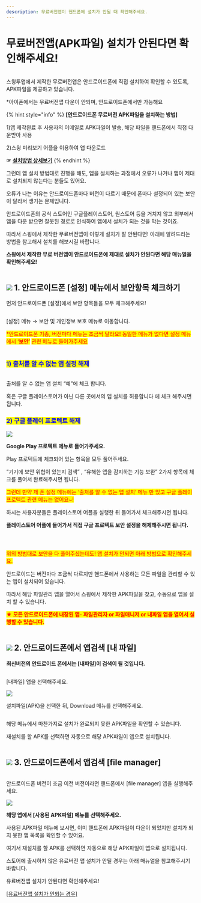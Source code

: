 ```yaml
---
description: 무료버전앱이 핸드폰에 설치가 안될 때 확인해주세요.
---
```


# 무료버전앱(APK파일) 설치가 안된다면 확인해주세요!

<figure><img src="../../.gitbook/assets/구분선 (2).PNG" alt=""><figcaption></figcaption></figure>

스윙투앱에서 제작한 무료버전앱은 안드로이드폰에 직접 설치하여 확인할 수 있도록, APK파일을 제공하고 있습니다.&#x20;

\*아이폰에서는 무료버전앱 다운이 안되며, 안드로이드폰에서만 가능해요

{% hint style="info" %}
**\[안드로이드폰 무료버전 APK파일을 설치하는 방법]**

1\)앱 제작완료 후 사용자의 이메일로 APK파일이 발송, 해당 파일을 핸드폰에서 직접 다운받아 사용

2\)스윙 미리보기 어플을 이용하여 앱 다운로드

**☞** [**설치방법 상세보기**](https://documentation.swing2app.co.kr/manual/swingpreview)
{% endhint %}

그런데 앱 설치 방법대로 진행을 해도, 앱을 설치하는 과정에서 오류가 나거나 앱이 제대로 설치되지 않는다는 분들도 있어요.

오류가 나는 이유는 안드로이드폰마다 버전이 다르기 때문에 폰마다 설정되어 있는 보안이 달라서 생기는 문제입니다.

안드로이드폰의 공식 스토어인 구글플레이스토어, 원스토어 등을 거치지 않고 외부에서 앱을 다운 받으면 잘못된 경로로 인식하여 앱에서 설치가 되는 것을 막는 것이죠.

따라서 스윙에서 제작한 무료버전앱이 이렇게 설치가 잘 안된다면! 아래에 알려드리는 방법을 참고해서 설치를 해보시길 바랍니다.

**스윙에서 제작한 무료 버전앱이 안드로이드폰에 제대로 설치가 안된다면 해당 매뉴얼을 확인해주세요!**

<figure><img src="../../.gitbook/assets/구분선 (2).PNG" alt=""><figcaption></figcaption></figure>

## ![](https://wp.swing2app.co.kr/wp-content/uploads/2018/09/%EB%8B%A8%EB%9D%BD1-1.png) 1. 안드로이드폰 \[설정] 메뉴에서 보안항목 체크하기

&#x20;먼저 안드로이드폰 \[설정]에서 보안 항목들을 모두 체크해주세요!

<div align="left">

<figure><img src="../../.gitbook/assets/보안4.png" alt=""><figcaption></figcaption></figure>

</div>

\[설정] 메뉴 → 보안 및 개인정보 보호 메뉴로 이동합니다.

<mark style="color:red;">\*안드로이드폰 기종, 버전마다 메뉴는 조금씩 달라요! 동일한 메뉴가 없다면 설정 메뉴에서 ‘</mark><mark style="color:red;">**보안’**</mark> <mark style="color:red;"></mark><mark style="color:red;">관련 메뉴로 들어가주세요</mark>

<div align="left">

<img src="https://wp.swing2app.co.kr/wp-content/uploads/2018/09/%ED%99%94%EC%82%B4%ED%91%9C-2.png" alt="">

</div>

### <mark style="color:blue;">**1) 출처를 알 수 없는 앱 설정 해제**</mark>

<div align="left">

<img src="https://wp.swing2app.co.kr/wp-content/uploads/2018/10/%EC%95%B1%EB%B3%B4%EC%95%883.png" alt="">

</div>

출처를 알 수 없는 앱 설치 “예”에 체크 합니다.

혹은 구글 플레이스토어가 아닌 다른 곳에서의 앱 설치를 허용합니다 에 체크 해주시면 됩니다.



### <mark style="color:blue;">**2) 구글 플레이 프로텍트 해제**</mark>

![](https://wp.swing2app.co.kr/wp-content/uploads/2018/10/%EC%95%B1%EB%B3%B4%EC%95%882.png)

**Google Play 프로텍트 메뉴로 들어가주세요.**

Play 프로텍트에 체크되어 있는 항목을 모두 풀어주세요.

“기기에 보안 위협이 있는지 검색” , “유해한 앱을 감지하는 기능 보완” 2가지 항목에 체크를 풀어서 완료해주시면 됩니다.



<mark style="color:red;">그런데 만약 제 폰 설정 메뉴에는 ‘출처를 알 수 없는 앱 설치’ 메뉴 만 있고 구글 플레이 프로텍트 관련 메뉴는 없어요\~!</mark>

하시는 사용자분들은 플레이스토어 어플을 실행한 뒤 들어가서 체크해주시면 됩니다.

**플레이스토어 어플에 들어가서 직접 구글 프로텍트 보안 설정을 해제해주시면 됩니다.**

<div align="left">

<figure><img src="../../.gitbook/assets/프로텍트1.png" alt=""><figcaption></figcaption></figure>

</div>

<div align="left">

<figure><img src="../../.gitbook/assets/프로텍트2.png" alt=""><figcaption></figcaption></figure>

</div>

<figure><img src="../../.gitbook/assets/프로텍트3.png" alt=""><figcaption></figcaption></figure>

<mark style="color:red;">위의 방법대로 보안을 다 풀어주셨는데도! 앱 설치가 안되면 아래 방법으로 확인해주세요.</mark>

안드로이드는 버전마다 조금씩 다르지만 핸드폰에서 사용하는 모든 파일을 관리할 수 있는 앱이 설치되어 있습니다.

따라서 해당 파일관리 앱을 열어서 스윙에서 제작한 APK파일을 찾고, 수동으로 앱을 설치 할 수 있습니다.

<mark style="color:red;">**★ 모든 안드로이드폰에 내장된 앱- 파일관리자 or 파일매니저 or 내파일 앱을 열어서 실행할 수 있습니다.**</mark>

<figure><img src="../../.gitbook/assets/구분선 (2).PNG" alt=""><figcaption></figcaption></figure>

## ![](https://wp.swing2app.co.kr/wp-content/uploads/2018/09/%EB%8B%A8%EB%9D%BD1-1.png) 2. 안드로이드폰에서 앱검색 \[내 파일]

**최신버전의 안드로이드 폰에서는 \[내파일]이 검색이 될 것입니다.**

<div align="left">

<figure><img src="../../.gitbook/assets/APK파일설치430 (1).png" alt=""><figcaption></figcaption></figure>

</div>

\[내파일] 앱을 선택해주세요.



![](https://wp.swing2app.co.kr/wp-content/uploads/2018/10/APK%ED%8C%8C%EC%9D%BC%EC%84%A4%EC%B9%9812.png)

설치파일(APK)을 선택한 뒤, Download 메뉴를 선택해주세요.

<div align="left">

<figure><img src="../../.gitbook/assets/APK파일설치13-430png.png" alt=""><figcaption></figcaption></figure>

</div>

해당 메뉴에서 마찬가지로 설치가 완료되지 못한 APK파일을 확인할 수 있습니다.

재설치를 할 APK를 선택하면 자동으로 해당 APK파일이 앱으로 설치됩니다.

<figure><img src="../../.gitbook/assets/구분선 (2).PNG" alt=""><figcaption></figcaption></figure>

## ![](https://wp.swing2app.co.kr/wp-content/uploads/2018/09/%EB%8B%A8%EB%9D%BD1-1.png) 3. 안드로이드폰에서 앱검색 \[file manager]

<div align="left">

<figure><img src="../../.gitbook/assets/APK파일설치430.png" alt=""><figcaption></figcaption></figure>

</div>

안드로이드폰 버전이 조금 이전 버전이라면 핸드폰에서 \[file manager] 앱을 실행해주세요.



![](https://wp.swing2app.co.kr/wp-content/uploads/2018/10/APK%ED%8C%8C%EC%9D%BC%EC%84%A4%EC%B9%9810.png)

**해당 앱에서 \[사용된 APK파일] 메뉴를 선택해주세요.**

사용된 APK파일 메뉴에 보시면, 이미 핸드폰에 APK파일이 다운이 되었지만 설치가 되지 못한 앱 목록을 확인할 수 있어요.

여기서 재설치를 할 APK를 선택하면 자동으로 해당 APK파일이 앱으로 설치됩니다.





스토어에 출시하지 않은 유료버전 앱 설치가 안될 경우는 아래 매뉴얼을 참고해주시기 바랍니다.

&#x20;유료버전앱 설치가 안된다면 확인해주세요!

[ \[유료버전앱 설치가 안되는 경우\]](https://documentation.swing2app.co.kr/manual/appoperation/not-installed2)






